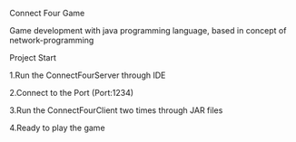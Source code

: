 Connect Four Game

Game development with java programming language, based in concept of network-programming

Project Start

1.Run the ConnectFourServer through IDE

2.Connect to the Port (Port:1234)

3.Run the ConnectFourClient two times through JAR files 

4.Ready to play the game
